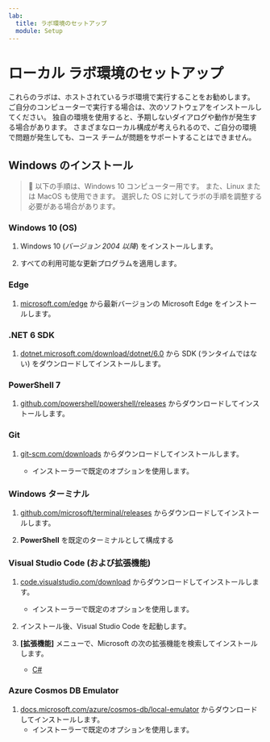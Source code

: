 ```yaml
---
lab:
  title: ラボ環境のセットアップ
  module: Setup
---
```


# ローカル ラボ環境のセットアップ

これらのラボは、ホストされているラボ環境で実行することをお勧めします。 ご自分のコンピューターで実行する場合は、次のソフトウェアをインストールしてください。 独自の環境を使用すると、予期しないダイアログや動作が発生する場合があります。 さまざまなローカル構成が考えられるので、ご自分の環境で問題が発生しても、コース チームが問題をサポートすることはできません。

## Windows のインストール

> &#128221; 以下の手順は、Windows 10 コンピューター用です。 また、Linux または MacOS も使用できます。 選択した OS に対してラボの手順を調整する必要がある場合があります。

### Windows 10 (OS)

1. Windows 10 (*バージョン 2004 以降*) をインストールします。

1. すべての利用可能な更新プログラムを適用します。

### Edge

1. [microsoft.com/edge] から最新バージョンの Microsoft Edge をインストールします。

### .NET 6 SDK

1. [dotnet.microsoft.com/download/dotnet/6.0] から SDK (ランタイムではない) をダウンロードしてインストールします。

### PowerShell 7

1. [github.com/powershell/powershell/releases] からダウンロードしてインストールします。

### Git

1. [git-scm.com/downloads] からダウンロードしてインストールします。

    - インストーラーで既定のオプションを使用します。

### Windows ターミナル

1. [github.com/microsoft/terminal/releases] からダウンロードしてインストールします。

1. **PowerShell** を既定のターミナルとして構成する

### Visual Studio Code (および拡張機能)

1. [code.visualstudio.com/download] からダウンロードしてインストールします。

    - インストーラーで既定のオプションを使用します。

1. インストール後、Visual Studio Code を起動します。

1. **[拡張機能]** メニューで、Microsoft の次の拡張機能を検索してインストールします。

    - [C#][marketplace.visualstudio.com/ms-dotnettools.csharp]

### Azure Cosmos DB Emulator

1. [docs.microsoft.com/azure/cosmos-db/local-emulator] からダウンロードしてインストールします。
    - インストーラーで既定のオプションを使用します。

[code.visualstudio.com/download]: https://code.visualstudio.com/download
[docs.microsoft.com/azure/cosmos-db/local-emulator]: https://docs.microsoft.com/azure/cosmos-db/local-emulator#download-the-emulator
[dotnet.microsoft.com/download/dotnet/6.0]: https://dotnet.microsoft.com/download/dotnet/6.0
[git-scm.com/downloads]: https://git-scm.com/downloads
[github.com/microsoft/terminal/releases]: https://github.com/microsoft/terminal/releases/latest
[github.com/powershell/powershell/releases]: https://github.com/powershell/powershell/releases/latest
[marketplace.visualstudio.com/ms-dotnettools.csharp]: https://marketplace.visualstudio.com/items?itemName=ms-dotnettools.csharp
[microsoft.com/edge]: https://microsoft.com/edge

